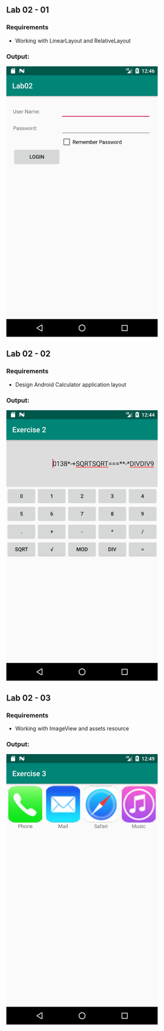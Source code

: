 ## Lab 02 - 01
### Requirements
- Working with LinearLayout and RelativeLayout
### Output:
<img width="400" src="https://github.com/cminhho/TDTU-LapTrinhUngDungDiDong-Feb2020/blob/master/Lab02/screenshots/excercise01.png" alt="Working with LinearLayout and RelativeLayout"/>


## Lab 02 - 02
### Requirements
- Design Android Calculator application layout
### Output:
<img width="400" src="https://github.com/cminhho/TDTU-LapTrinhUngDungDiDong-Feb2020/blob/master/Lab02/screenshots/excercise02.png" alt="Design Android Calculator application layout"/>


## Lab 02 - 03
### Requirements
- Working with ImageView and assets resource 
### Output:
<img width="400" src="https://github.com/cminhho/TDTU-LapTrinhUngDungDiDong-Feb2020/blob/master/Lab02/screenshots/excercise03.png" alt="Working with ImageView and assets resource "/>


 
